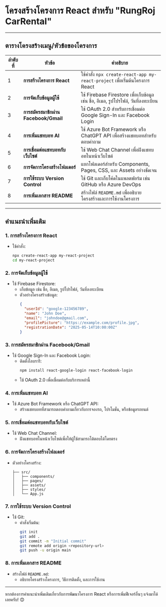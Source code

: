 # โครงสร้างโครงการ React สำหรับ "RungRoj CarRental"

---

## **ตารางโครงสร้างเมนู/หัวข้อของโครงการ**

| **ลำดับที่** | **หัวข้อ**                                   | **คำอธิบาย**                                                                 |
|--------------|----------------------------------------------|------------------------------------------------------------------------------|
| 1            | **การสร้างโครงการ React**                   | ใช้คำสั่ง `npx create-react-app my-react-project` เพื่อเริ่มต้นโครงการ React |
| 2            | **การจัดเก็บข้อมูลผู้ใช้**                   | ใช้ Firebase Firestore เพื่อเก็บข้อมูล เช่น ชื่อ, อีเมล, รูปโปรไฟล์, วันที่ลงทะเบียน |
| 3            | **การสมัครสมาชิกผ่าน Facebook/Gmail**       | ใช้ OAuth 2.0 สำหรับการเชื่อมต่อ Google Sign-In และ Facebook Login          |
| 4            | **การเพิ่มแชทบอท AI**                       | ใช้ Azure Bot Framework หรือ ChatGPT API เพื่อสร้างแชทบอทสำหรับตอบคำถาม    |
| 5            | **การเชื่อมต่อแชทบอทกับเว็บไซต์**           | ใช้ Web Chat Channel เพื่อฝังแชทบอทในหน้าเว็บไซต์                          |
| 6            | **การจัดการโครงสร้างโฟลเดอร์**              | แยกโฟลเดอร์สำหรับ Components, Pages, CSS, และ Assets อย่างชัดเจน            |
| 7            | **การใช้ระบบ Version Control**              | ใช้ Git และเก็บโค้ดในแพลตฟอร์ม เช่น GitHub หรือ Azure DevOps               |
| 8            | **การเพิ่มเอกสาร README**                   | สร้างไฟล์ `README.md` เพื่ออธิบายโครงสร้างและการใช้งานโครงการ              |

---

## **คำแนะนำเพิ่มเติม**

### **1. การสร้างโครงการ React**
- ใช้คำสั่ง:
  ```bash
  npx create-react-app my-react-project
  cd my-react-project
  ```

### **2. การจัดเก็บข้อมูลผู้ใช้**
- ใช้ Firebase Firestore:
  - เก็บข้อมูล เช่น ชื่อ, อีเมล, รูปโปรไฟล์, วันที่ลงทะเบียน
  - ตัวอย่างโครงสร้างข้อมูล:
    ```json
    {
      "userId": "google-123456789",
      "name": "John Doe",
      "email": "johndoe@gmail.com",
      "profilePicture": "https://example.com/profile.jpg",
      "registrationDate": "2025-05-14T10:00:00Z"
    }
    ```

### **3. การสมัครสมาชิกผ่าน Facebook/Gmail**
- ใช้ Google Sign-In และ Facebook Login:
  - ติดตั้งไลบรารี:
    ```bash
    npm install react-google-login react-facebook-login
    ```
  - ใช้ OAuth 2.0 เพื่อเชื่อมต่อกับบริการเหล่านี้

### **4. การเพิ่มแชทบอท AI**
- ใช้ Azure Bot Framework หรือ ChatGPT API:
  - สร้างแชทบอทที่สามารถตอบคำถามเกี่ยวกับการจองรถ, โปรโมชั่น, หรือข้อมูลรถยนต์

### **5. การเชื่อมต่อแชทบอทกับเว็บไซต์**
- ใช้ Web Chat Channel:
  - ฝังแชทบอทในหน้าเว็บไซต์เพื่อให้ผู้ใช้สามารถโต้ตอบได้โดยตรง

### **6. การจัดการโครงสร้างโฟลเดอร์**
- ตัวอย่างโครงสร้าง:
  ```
  ├── src/
  │   ├── components/
  │   ├── pages/
  │   ├── assets/
  │   ├── styles/
  │   └── App.js
  ```

### **7. การใช้ระบบ Version Control**
- ใช้ Git:
  - คำสั่งเริ่มต้น:
    ```bash
    git init
    git add .
    git commit -m "Initial commit"
    git remote add origin <repository-url>
    git push -u origin main
    ```

### **8. การเพิ่มเอกสาร README**
- สร้างไฟล์ `README.md`:
  - อธิบายโครงสร้างโครงการ, วิธีการติดตั้ง, และการใช้งาน

---

หากต้องการคำแนะนำเพิ่มเติมเกี่ยวกับการพัฒนาโครงการ React หรือการเพิ่มฟีเจอร์อื่นๆ แจ้งมาได้เลยครับ! 😊